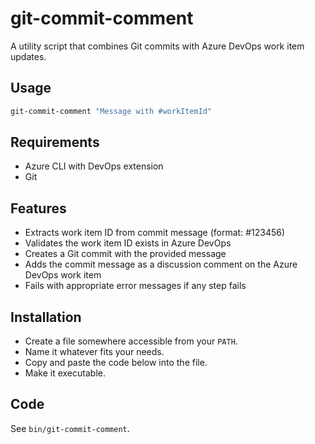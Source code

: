 # git-commit-comment

A utility script that combines Git commits with Azure DevOps work item updates.

## Usage

```bash
git-commit-comment "Message with #workItemId"
```

## Requirements

- Azure CLI with DevOps extension
- Git

## Features

- Extracts work item ID from commit message (format: #123456)
- Validates the work item ID exists in Azure DevOps
- Creates a Git commit with the provided message
- Adds the commit message as a discussion comment on the Azure DevOps work item
- Fails with appropriate error messages if any step fails

## Installation

* Create a file somewhere accessible from your `PATH`.
* Name it whatever fits your needs.
* Copy and paste the code below into the file.
* Make it executable.

## Code

See `bin/git-commit-comment`.
